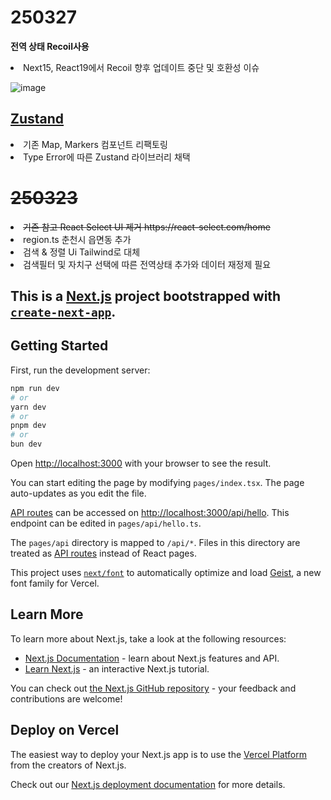 # 250327
<strong>전역 상태 Recoil사용</strong>
<li>Next15, React19에서 Recoil 향후 업데이트 중단 및 호환성 이슈</li>

![image](https://github.com/user-attachments/assets/06ee9ddc-7b07-483c-898d-7b166575315c)
<h2><a href="https://zustand.docs.pmnd.rs/guides/typescript">Zustand</a></h2>
<li> 기존 Map, Markers 컴포넌트 리팩토링</li>
<li> Type Error에 따른 Zustand 라이브러리 채택</li>

# <del>250323</del>
<li>
  <del>기존 참고 React Select UI 제거 https://react-select.com/home </del>  
</li>
<li>
  region.ts 춘천시 읍면동 추가  
</li>
<li>
  검색 & 정렬 Ui Tailwind로 대체
</li>
<li>
  검색필터 및 자치구 선택에 따른 전역상태 추가와 데이터 재정제 필요
</li>


## This is a [Next.js](https://nextjs.org) project bootstrapped with [`create-next-app`](https://nextjs.org/docs/pages/api-reference/create-next-app).




## Getting Started

First, run the development server:

```bash
npm run dev
# or
yarn dev
# or
pnpm dev
# or
bun dev
```

Open [http://localhost:3000](http://localhost:3000) with your browser to see the result.

You can start editing the page by modifying `pages/index.tsx`. The page auto-updates as you edit the file.

[API routes](https://nextjs.org/docs/pages/building-your-application/routing/api-routes) can be accessed on [http://localhost:3000/api/hello](http://localhost:3000/api/hello). This endpoint can be edited in `pages/api/hello.ts`.

The `pages/api` directory is mapped to `/api/*`. Files in this directory are treated as [API routes](https://nextjs.org/docs/pages/building-your-application/routing/api-routes) instead of React pages.

This project uses [`next/font`](https://nextjs.org/docs/pages/building-your-application/optimizing/fonts) to automatically optimize and load [Geist](https://vercel.com/font), a new font family for Vercel.

## Learn More

To learn more about Next.js, take a look at the following resources:

- [Next.js Documentation](https://nextjs.org/docs) - learn about Next.js features and API.
- [Learn Next.js](https://nextjs.org/learn-pages-router) - an interactive Next.js tutorial.

You can check out [the Next.js GitHub repository](https://github.com/vercel/next.js) - your feedback and contributions are welcome!

## Deploy on Vercel

The easiest way to deploy your Next.js app is to use the [Vercel Platform](https://vercel.com/new?utm_medium=default-template&filter=next.js&utm_source=create-next-app&utm_campaign=create-next-app-readme) from the creators of Next.js.

Check out our [Next.js deployment documentation](https://nextjs.org/docs/pages/building-your-application/deploying) for more details.



